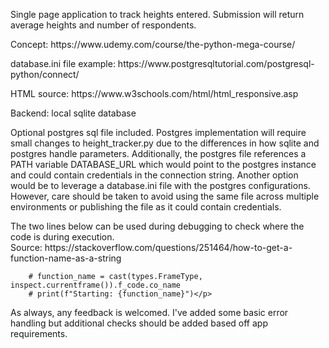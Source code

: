 <p>Single page application to track heights entered. Submission will return average heights and number of 
respondents.</p>

<p>Concept: https://www.udemy.com/course/the-python-mega-course/</p>
<p>database.ini file example: https://www.postgresqltutorial.com/postgresql-python/connect/</p>
<p>HTML source: https://www.w3schools.com/html/html_responsive.asp</p>

<p>Backend: local sqlite database</p>

<p>Optional postgres sql file included. Postgres implementation will require small changes to height_tracker.py due to 
the differences in how sqlite and postgres handle parameters. Additionally, the postgres file references a PATH 
variable DATABASE_URL which would point to the postgres instance and could contain credentials in the connection 
string. Another option would be to leverage a database.ini file with the postgres configurations. However, care should 
be taken to avoid using the same file across multiple environments or publishing the file as it could contain 
credentials.</p>

<p>The two lines below can be used during debugging to check where the code is
during execution.
<br>Source: https://stackoverflow.com/questions/251464/how-to-get-a-function-name-as-a-string

        # function_name = cast(types.FrameType, inspect.currentframe()).f_code.co_name
        # print(f"Starting: {function_name}")</p>

<p>As always, any feedback is welcomed. I've added some basic error handling but additional checks should be added based 
off app requirements.</p> 